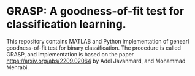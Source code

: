 # GRASP: A goodness-of-fit test for classification learning.
This repository contains MATLAB and Python implementation of genearl goodness-of-fit test for binary classification. The procedure is called GRASP, and implementation is based on the paper https://arxiv.org/abs/2209.02064 by Adel Javanmard, and Mohammad Mehrabi. 
